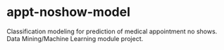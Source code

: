 # appt-noshow-model
Classification modeling for prediction of medical appointment no shows. Data Mining/Machine Learning module project.
